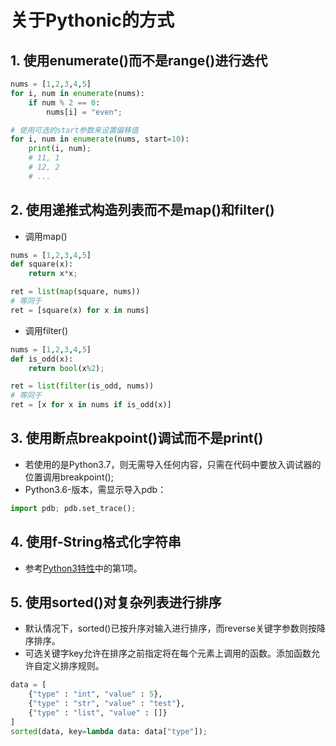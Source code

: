 # 关于Pythonic的方式

## 1. 使用enumerate()而不是range()进行迭代
```py
nums = [1,2,3,4,5]
for i, num in enumerate(nums):
	if num % 2 == 0:
		nums[i] = "even";

# 使用可选的start参数来设置偏移值
for i, num in enumerate(nums, start=10):
	print(i, num);
	# 11, 1
	# 12, 2
	# ...

```

## 2. 使用递推式构造列表而不是map()和filter()
  *  调用map()
```py
nums = [1,2,3,4,5]
def square(x):
	return x*x;

ret = list(map(square, nums))
# 等同于
ret = [square(x) for x in nums]
```

  * 调用filter()
```py
nums = [1,2,3,4,5]
def is_odd(x):
	return bool(x%2);

ret = list(filter(is_odd, nums))
# 等同于
ret = [x for x in nums if is_odd(x)]
```

## 3. 使用断点breakpoint()调试而不是print()
  * 若使用的是Python3.7，则无需导入任何内容，只需在代码中要放入调试器的位置调用breakpoint();
  * Python3.6-版本，需显示导入pdb：
```py
import pdb; pdb.set_trace();
```

## 4. 使用f-String格式化字符串
  * 参考[Python3特性](python3_feature.md)中的第1项。

## 5. 使用sorted()对复杂列表进行排序
  * 默认情况下，sorted()已按升序对输入进行排序，而reverse关键字参数则按降序排序。
  * 可选关键字key允许在排序之前指定将在每个元素上调用的函数。添加函数允许自定义排序规则。
```py
data = [
	{"type" : "int", "value" : 5},
	{"type" : "str", "value" : "test"},
	{"type" : "list", "value" : []}
]
sorted(data, key=lambda data: data["type"]);
```